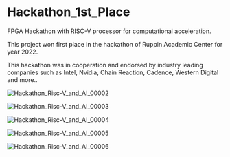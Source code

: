 # Hackathon_1st_Place
FPGA Hackathon with RISC-V processor for computational acceleration.

This project won first place in the hackathon of Ruppin Academic Center for year 2022.

This hackathon was in cooperation and endorsed by industry leading companies such as Intel, Nvidia, Chain Reaction, Cadence, Western Digital and more.. 

![Hackathon_Risc-V_and_AI_00002](https://user-images.githubusercontent.com/84623646/163688757-5ff7b820-de3a-498c-901d-0baaf890d7c3.jpg)

![Hackathon_Risc-V_and_AI_00003](https://user-images.githubusercontent.com/84623646/163688756-dfd9ec55-2a12-4455-b242-c0507ee21e85.jpg)

![Hackathon_Risc-V_and_AI_00004](https://user-images.githubusercontent.com/84623646/163688763-56eb4f4e-aba2-4d5a-baf9-62caabeeb43e.jpg)

![Hackathon_Risc-V_and_AI_00005](https://user-images.githubusercontent.com/84623646/163688764-3bc98140-666d-4fd8-ba3a-5c98edca7c1a.jpg)

![Hackathon_Risc-V_and_AI_00006](https://user-images.githubusercontent.com/84623646/163688761-b3e41a23-a814-4f1e-bf71-08499c3d7409.jpg)
